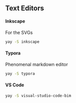 ## Text Editors

#### Inkscape

For the SVGs

```sh
yay -S inkscape
```

#### Typora

Phenomenal markdown editor

```sh
yay -S typora
```

#### VS Code

```sh
yay -S visual-studio-code-bim
```
